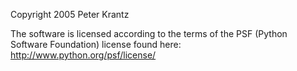 Copyright 2005 Peter Krantz

The software is licensed according to the terms of the PSF (Python Software Foundation) license found here: http://www.python.org/psf/license/